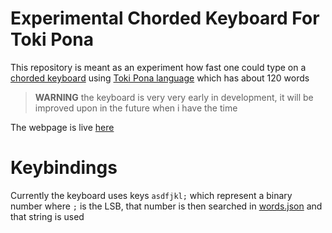 # Experimental Chorded Keyboard For Toki Pona
This repository is meant as an experiment how fast one could type on a [chorded keyboard](https://en.wikipedia.org/wiki/Chorded_keyboard) using [Toki Pona language](https://en.wikipedia.org/wiki/Toki_Pona) which has about 120 words

> **WARNING** the keyboard is very very early in development, it will be improved upon in the future when i have the time

The webpage is live [here](https://sandorex.github.io/toki-pona-chorded-keyboard)

# Keybindings
Currently the keyboard uses keys `asdfjkl;` which represent a binary number where `;` is the LSB, that number is then searched in [words.json](./words.json) and that string is used
